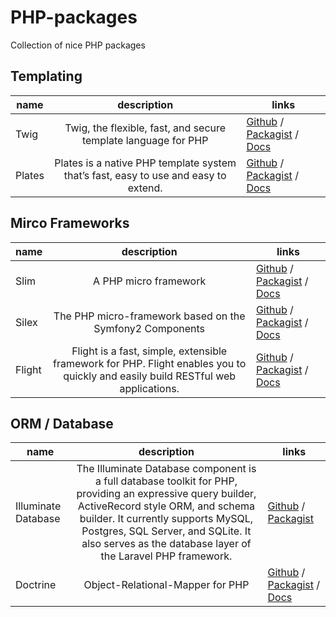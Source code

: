PHP-packages
============

Collection of nice PHP packages

## Templating

 name        | description           | links  
 ------------- |:-------------:| -----
 Twig      | Twig, the flexible, fast, and secure template language for PHP | [Github](https://github.com/fabpot/Twig) / [Packagist](https://packagist.org/packages/twig/twig) / [Docs](http://twig.sensiolabs.org/documentation)
 Plates      | Plates is a native PHP template system that’s fast, easy to use and easy to extend.  | [Github](https://github.com/php-loep/Plates) / [Packagist](https://packagist.org/packages/league/plates) / [Docs](http://platesphp.com/)

## Mirco Frameworks

 name        | description           | links  
 ------------- |:-------------:| -----
 Slim      | A PHP micro framework | [Github](https://github.com/codeguy/Slim) / [Packagist](https://packagist.org/packages/slim/slim) / [Docs](http://docs.slimframework.com/)
 Silex      | The PHP micro-framework based on the Symfony2 Components  | [Github](https://github.com/silexphp/Silex) / [Packagist](https://packagist.org/packages/silex/silex) / [Docs](http://silex.sensiolabs.org/documentation)
  Flight      | Flight is a fast, simple, extensible framework for PHP. Flight enables you to quickly and easily build RESTful web applications.  | [Github](https://github.com/mikecao/flight) / [Packagist](https://packagist.org/packages/mikecao/flight) / [Docs](http://flightphp.com/learn)

## ORM / Database

 name        | description           | links  
 ------------- |:-------------:| -----
  Illuminate Database      | The Illuminate Database component is a full database toolkit for PHP, providing an expressive query builder, ActiveRecord style ORM, and schema builder. It currently supports MySQL, Postgres, SQL Server, and SQLite. It also serves as the database layer of the Laravel PHP framework.  | [Github](https://github.com/illuminate/database) / [Packagist](https://packagist.org/packages/illuminate/database)
 Doctrine      | Object-Relational-Mapper for PHP | [Github](https://github.com/doctrine/doctrine2) / [Packagist](https://packagist.org/packages/doctrine/orm) / [Docs](http://www.doctrine-project.org/)


